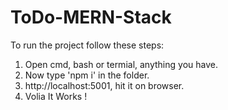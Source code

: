# ToDo-MERN-Stack

To run the project follow these steps:

1. Open cmd, bash or termial, anything you have.
2. Now type 'npm i' in the folder.
3. http://localhost:5001, hit it on browser.
4. Volia It Works !

